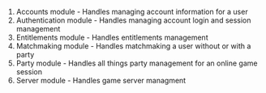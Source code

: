 1. Accounts module - Handles managing account information for a user
2. Authentication module - Handles managing account login and session management
3. Entitlements module - Handles entitlements management
4. Matchmaking module - Handles matchmaking a user without or with a party
5. Party module - Handles all things party management for an online game session
6. Server module - Handles game server managment
